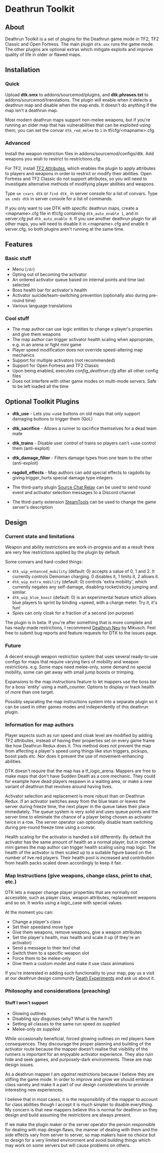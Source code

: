# Deathrun Toolkit

## About

Deathrun Toolkit is a set of plugins for the Deathrun game mode in TF2, TF2 Classic and Open Fortress. The main plugin `dtk.smx` runs the game mode. The other plugins are optional extras which mitigate exploits and improve quality of life in older or flawed maps.

## Installation

### Quick

Upload **dtk.smx** to addons/sourcemod/plugins, and **dtk.phrases.txt** to addons/sourcemod/translations. The plugin will enable when it detects a deathrun map and disable when the map ends. It doesn't do anything if the map isn't a deathrun map.

Most modern deathrun maps support non-melee weapons, but if you're running an older map that has vulnerabilities that can be exploited using them, you can set the convar `dtk_red_melee` to `1` in tf/cfg/\<mapname\>.cfg. 

### Advanced

Install the weapon restriction files in addons/sourcemod/configs/dtk. Add weapons you wish to restrict to restrictions.cfg.

For TF2, install [TF2 Attributes](https://github.com/nosoop/tf2attributes), which enables the plugin to apply attributes to players and weapons in order to restrict or modify their abilities. Open Fortress and TF2 Classic do not support attributes, so you will need to investigate alternative methods of modifying player abilities and weapons.

Type `sm cvars dtk` or `find dtk_` in server console for a list of convars.
Type `sm cmds dtk` in server console for a list of commands.

If you only want to use DTK with specific deathrun maps, create a \<mapname\>.cfg file in tf/cfg containing `dtk_auto_enable 1`, and in server.cfg put `dtk_auto_enable 0`. If you use another deathrun plugin for all other maps, you will need to disable it in \<mapname\>.cfg and enable it server.cfg, so both plugins aren't running at the same time.

## Features

### Basic stuff

* Menu (`/dr`)
* Opting out of becoming the activator
* An ordered activator queue based on internal points and time last selected
* Boss health bar for activator's health
* Activator suicide/team-switching prevention (optionally also during pre-round time)
* Various language translations

### Cool stuff

* The map author can use logic entities to change a player's properties and give them weapons
* The map author can trigger activator health scaling when appropriate, e.g. in an arena or fight mini game
* Player speed modification does not override speed-altering map mechanics
* Support for multiple activators (not recommended)
* Support for Open Fortress and TF2 Classic
* Upon being enabled, executes _config_deathrun.cfg_ after all other config files
* Does not interfere with other game modes on multi-mode servers. Safe to be left loaded all the time

## Optional Toolkit Plugins

* **dtk_use** - Lets you +use buttons on old maps that only support damaging buttons to trigger them (QoL)
* **dtk_sacrifice** - Allows a runner to sacrifice themselves for a dead team mate
* **dtk_trains** - Disable user control of trains so players can't +use control them (anti-exploit)
* **dtk_damage_filter** - Filters damage types from one team to the other (anti-exploit)
* **ragdoll_effects** - Map authors can add special effects to ragdolls by giving trigger_hurts special damage type integers

* The third-party plugin [Source Chat Relay](https://forums.alliedmods.net/showthread.php?p=2617899) can be used to send round event and activator selection messages to a Discord channel
* The third-party extension [SteamTools](https://forums.alliedmods.net/showthread.php?t=236206) can be used to change the game server's description

## Design

### Current state and limitations

Weapon and ability restrictions are work-in-progress and as a result there are very few restrictions applied by the plugin by default.

Some convars and hard-coded things:
* `dtk_wip_enhanced_mobility` (default: 0) accepts a value of 0, 1 and 2. It currently controls Demoman charging. 0 disables it, 1 limits it, 2 allows it.
* `dtk_wip_extra_mobility` (default: 0) controls 'extra mobility', which currently negates any self-damage, disabling rocket/sticky jumping and similar.
* `dtk_wip_blue_boost` (default: 0) is an experimental feature which allows blue players to sprint by binding +speed, with a charge meter. Try it, it's fun!
* Spies can only cloak for a fraction of a second (on purpose)

The plugin is in beta. If you're after something that is more complete and has ready-made restrictions, I recommend [Deathrun Neu](https://github.com/Mikusch/deathrun) by Mikusch. Feel free to submit bug reports and feature requests for DTK to the issues page.

### Future

A decent enough weapon restriction system that uses several ready-to-use configs for maps that require varying tiers of mobility and weapon restrictions. e.g. Some maps need melee-only, some demand no special mobility, some can get away with small jump boosts or trimping.

Expansions to the map instructions feature to let mappers use the boss bar for a boss 'entity' using a math_counter. Options to display or track health of more than one target.

Possibly separating the map instructions system into a separate plugin so it can be used in other games modes and independently of this deathrun plugin.

### Information for map authors

Player aspects such as run speed and cloak level are modified by adding TF2 attributes, instead of having their properties set on every game frame like how Deathrun Redux does it. This method does not prevent the map from affecting a player's speed using things like stun triggers, pickups, boost pads etc. Nor does it prevent the use of movement-enhancing abilities.

DTK doesn't require that the map has a tf_logic_arena. Mappers are free to make maps that don't have Sudden Death as a core mechanic. They could for example have dead players respawn in a waiting area, or make a new variant of deathrun that revolves around having lives.

Activator selection and replacement is more robust than on Deathrun Redux. If an activator switches away from the blue team or leaves the server during freeze time, the next player in the queue takes their place immediately. The queue system is very solid and uses queue points and the server time to eliminate the chance of a player being chosen as activator twice in a row. The server operator can optionally disable team switching during pre-round freeze time using a convar.

Health scaling for the activator is handled a bit differently. By default the activator has the same amount of health as a normal player, but in combat mini games the map author can trigger health scaling using map logic. The health of the activator is then scaled up to a suitable figure based on the number of live red players. Their health pool is increased and contribution from health packs scaled down accordingly to keep it fair. 

### Map Instructions (give weapons, change class, print to chat, etc.)

DTK lets a mapper change player properties that are normally not accessible, such as player class, weapon attributes, replacement weapons and so on. It works using a logic_case with special values.

At the moment you can:
* Change a player's class
* Set their speedand move type
* Give them weapons, remove weapons, give a weapon attributes
* Set the player's health, max health and scale it up (if they're an activator)
* Send a message to their text chat
* Switch them to a specific weapon slot
* Force them to be melee-only
* Give them a custom model and make it use class animations

If you're interested in adding such functionality to your map, pay us a visit at our deathrun design community [Death Experiments](https://steamcommunity.com/groups/death_experiments) and ask us about it. 

### Philosophy and considerations (preaching)

#### Stuff I won't support

* Glowing outlines
* Disabling spy disguises (why? What is the harm?)
* Setting all classes to the same run speed *as supplied*
* Melee-only *as supplied*

While occasionally beneficial, forced glowing outlines on red players have consequences. They discourage the proper planning and building of the activator route because the mapper doesn't realise that visibility of the runners is important for an enjoyable activator experience. They also ruin hide and seek games, and purposely-dark environments. These are map design issues.

As a deathrun mapper I am *against* restrictions because I believe they are stifling the game mode. In order to improve and grow we should embrace class variety and make it a part of our design considerations to provide interesting new experiences.

I believe that in most cases, it is the responsibility of the mapper to account for class abilities though I accept it is much simpler to disable everything. My concern is that new mappers believe this is normal for deathrun so they design and build assuming the restrictions are always present.

If we make the plugin maker or the server operator the person responsible for dealing with map design flaws, the manner of dealing with them and the side effects vary from server to server, so map makers have no choice but to design for a very limited environment and avoid building things which may work on some servers but will cause problems on others.
